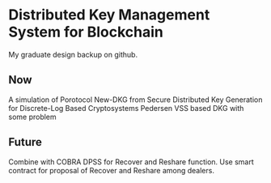 # Distributed Key Management System for Blockchain

My graduate design backup on github.

## Now
A simulation of Porotocol New-DKG from Secure Distributed Key Generation for Discrete-Log Based Cryptosystems
Pedersen VSS based DKG with some problem

## Future
Combine with COBRA DPSS for Recover and Reshare function.
Use smart contract for proposal of Recover and Reshare among dealers.
